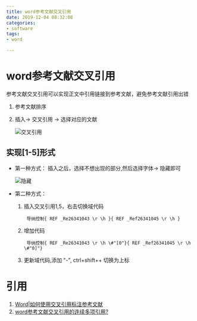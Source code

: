 ```yaml
---
title: word参考文献交叉引用
date: 2019-12-04 08:32:08
categories:
- software 
tags:
- word

---
```


# word参考文献交叉引用
参考文献交叉引用可以实现正文中引用链接到参考文献，避免参考文献引用出错

1. 参考文献排序
2. 插入-> 交叉引用 -> 选择对应的文献

	![交叉引用](插入.png)

## 实现[1-5]形式
- 第一种方式： 插入之后，选择不想出现的部分,然后选择字体-> 隐藏即可
	
	![隐藏](隐藏.png)

- 第二种方式：

	1. 插入交叉引用1,5，右击切换域代码
		
			导纳控制{ REF _Re26341043 \r \h }{ REF _Ref26341045 \r \h }
	2. 增加代码

			导纳控制{ REF _Re26341043 \r \h \#"[0"}{ REF _Ref26341045 \r \h \#"0]"}
	3. 更新域代码,添加 "-", ctrl+shift++ 切换为上标

	
# 引用
1. [Word|如何使用交叉引用标注参考文献](https://www.jianshu.com/p/e6f71f8ba19a)	
2. [word参考文献交叉引用的连续多项引用?](https://jingyan.baidu.com/article/25648fc15c03439191fd0033.html)
	